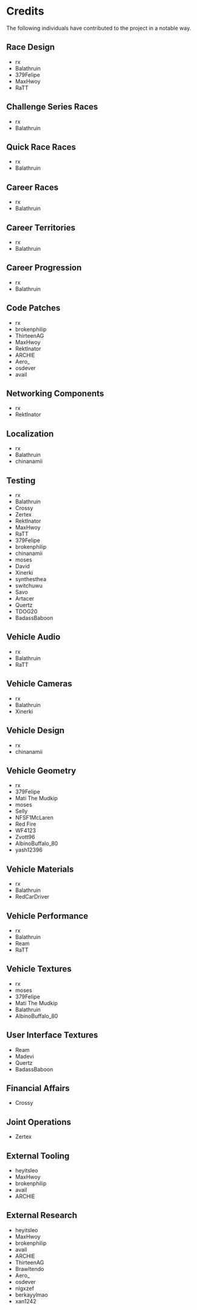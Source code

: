 # Credits
The following individuals have contributed to the project in a notable way.

## Race Design
* rx
* Balathruin
* 379Felipe
* MaxHwoy
* RaTT

## Challenge Series Races
* rx
* Balathruin

## Quick Race Races
* rx
* Balathruin

## Career Races
* rx
* Balathruin

## Career Territories
* rx
* Balathruin

## Career Progression
* rx
* Balathruin

## Code Patches
* rx
* brokenphilip
* ThirteenAG
* MaxHwoy
* RektInator
* ARCHIE
* Aero_
* osdever
* avail

## Networking Components
* rx
* RektInator

## Localization
* rx
* Balathruin
* chinanamii

## Testing
* rx
* Balathruin
* Crossy
* Zertex
* RektInator
* MaxHwoy
* RaTT
* 379Felipe
* brokenphilip
* chinanamii
* moses
* David
* Xinerki
* synthesthea
* switchuwu
* Savo
* Artacer
* Quertz
* TDOG20
* BadassBaboon

## Vehicle Audio
* rx
* Balathruin
* RaTT

## Vehicle Cameras
* rx
* Balathruin
* Xinerki

## Vehicle Design
* rx
* chinanamii

## Vehicle Geometry
* rx
* 379Felipe
* Mati The Mudkip
* moses
* Selly
* NFSF1McLaren
* Red Fire
* WF4123
* Zvott96
* AlbinoBuffalo_80
* yash12396

## Vehicle Materials
* rx
* Balathruin
* RedCarDriver

## Vehicle Performance
* rx
* Balathruin
* Ream
* RaTT

## Vehicle Textures
* rx
* moses
* 379Felipe
* Mati The Mudkip
* Balathruin
* AlbinoBuffalo_80

## User Interface Textures
* Ream
* Madevi
* Quertz
* BadassBaboon

## Financial Affairs
* Crossy

## Joint Operations
* Zertex

## External Tooling
* heyitsleo
* MaxHwoy
* brokenphilip
* avail
* ARCHIE

## External Research
* heyitsleo
* MaxHwoy
* brokenphilip
* avail
* ARCHIE
* ThirteenAG
* Brawltendo
* Aero_
* osdever
* nlgxzef
* berkayylmao
* xan1242
